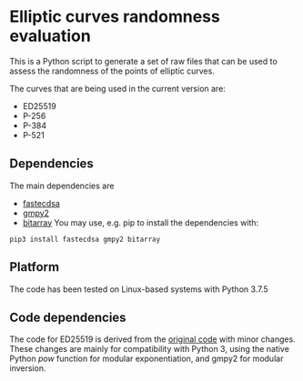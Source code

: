 # Elliptic curves randomness evaluation

This is a Python script to generate a set of raw files that can be used to assess the randomness of the points of elliptic curves.

The curves that are being used in the current version are:

* ED25519
* P-256
* P-384
* P-521

## Dependencies

The main dependencies are
* [fastecdsa](https://github.com/AntonKueltz/fastecdsa)
* [gmpy2](https://github.com/BrianGladman/gmpy2)
* [bitarray](https://github.com/ilanschnell/bitarray)
You may use, e.g. pip to install the dependencies with:
```
pip3 install fastecdsa gmpy2 bitarray
```

## Platform

The code has been tested on Linux-based systems with Python 3.7.5

## Code dependencies

The code for ED25519 is derived from the [original code](https://ed25519.cr.yp.to/python/ed25519.py) with minor changes. These changes are mainly for compatibility with Python 3, using the native Python *pow* function for modular exponentiation, and gmpy2 for modular inversion.

